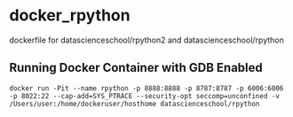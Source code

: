 # docker_rpython

dockerfile for datascienceschool/rpython2 and datascienceschool/rpython


## Running Docker Container with GDB Enabled

```
docker run -Pit --name rpython -p 8888:8888 -p 8787:8787 -p 6006:6006 -p 8022:22 --cap-add=SYS_PTRACE --security-opt seccomp=unconfined -v /Users/user:/home/dockeruser/hosthome datascienceschool/rpython
```
